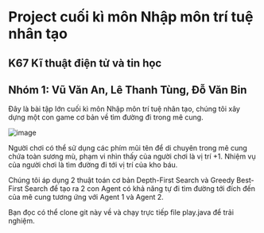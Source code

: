 # Project cuối kì môn Nhập môn trí tuệ nhân tạo

## K67 Kĩ thuật điện tử và tin học

## Nhóm 1: Vũ Văn An, Lê Thanh Tùng, Đỗ Văn Bin

Đây là bài tập lớn cuối kì môn Nhập môn trí tuệ nhân tạo, chúng tôi xây dựng một con game cơ bản về tìm đường đi trong mê cung.

![image](https://github.com/user-attachments/assets/ac144644-33fa-440a-a66c-5e7b0f3773d1)

Người chơi có thể sử dụng các phím mũi tên để di chuyên trong mê cung chứa toàn sương mù, phạm vi nhìn thấy của người chơi là vị trí +1. Nhiệm vụ của người chơi là tìm đường đi tới vị trí của kho báu.

Chúng tôi áp dụng 2 thuật toán cơ bản Depth-First Search và Greedy Best-First Search để tạo ra 2 con Agent có khả năng tự đi tìm đường tới đích đến của mê cung tương ứng với Agent 1 và Agent 2.

Bạn đọc có thể clone git này về và chạy trực tiếp file play.java để trải nghiệm.
